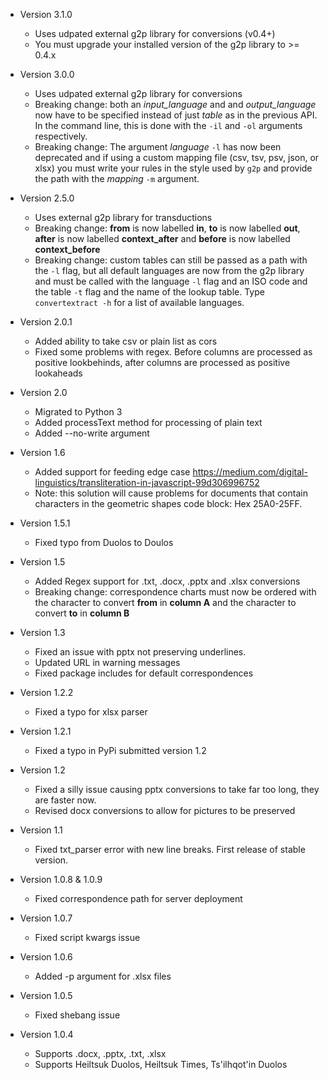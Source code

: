 * Version 3.1.0
  * Uses udpated external g2p library for conversions (v0.4+)
  * You must upgrade your installed version of the g2p library to >= 0.4.x

* Version 3.0.0
  * Uses udpated external g2p library for conversions
  * Breaking change: both an *input_language* and and *output_language* now have to be specified instead of just *table* as in the previous API. In the command line, this is done with the `-il` and `-ol` arguments respectively. 
  * Breaking change: The argument *language* `-l` has now been deprecated and if using a custom mapping file (csv, tsv, psv, json, or xlsx) you must write your rules in the style used by `g2p` and provide the path with the *mapping* `-m` argument.

* Version 2.5.0
  * Uses external g2p library for transductions
  * Breaking change: **from** is now labelled **in**, **to** is now labelled **out**, **after** is now labelled **context_after** and **before** is now labelled **context_before**
  * Breaking change: custom tables can still be passed as a path with the `-l` flag, but all default languages are now from the g2p library and must be called with the language `-l` flag and an ISO code and the table `-t` flag and the name of the lookup table. Type `convertextract -h` for a list of available languages.
  
* Version 2.0.1
  * Added ability to take csv or plain list as cors
  * Fixed some problems with regex. Before columns are processed as positive lookbehinds, after columns are processed as positive lookaheads

* Version 2.0
  * Migrated to Python 3
  * Added processText method for processing of plain text
  * Added --no-write argument

* Version 1.6
  * Added support for feeding edge case https://medium.com/digital-linguistics/transliteration-in-javascript-99d306996752
  * Note: this solution will cause problems for documents that contain characters in the geometric shapes code block: Hex 25A0-25FF.

* Version 1.5.1
  * Fixed typo from Duolos to Doulos

* Version 1.5
  * Added Regex support for .txt, .docx, .pptx and .xlsx conversions
  * Breaking change: correspondence charts must now be ordered with the character to convert **from** in **column A** and the character to convert **to** in **column B**

* Version 1.3
  * Fixed an issue with pptx not preserving underlines.
  * Updated URL in warning messages
  * Fixed package includes for default correspondences

* Version 1.2.2
  * Fixed a typo for xlsx parser
  
* Version 1.2.1
  * Fixed a typo in PyPi submitted version 1.2
  
* Version 1.2
  * Fixed a silly issue causing pptx conversions to take far too long, they are faster now.
  * Revised docx conversions to allow for pictures to be preserved
 
* Version 1.1
  * Fixed txt_parser error with new line breaks. First release of stable version.
  
* Version 1.0.8 & 1.0.9
  * Fixed correspondence path for server deployment

* Version 1.0.7
  * Fixed script kwargs issue 

* Version 1.0.6
  * Added -p argument for .xlsx files

* Version 1.0.5
  * Fixed shebang issue

* Version 1.0.4
  * Supports .docx, .pptx, .txt, .xlsx
  * Supports Heiltsuk Duolos, Heiltsuk Times, Ts'ilhqot'in Duolos
